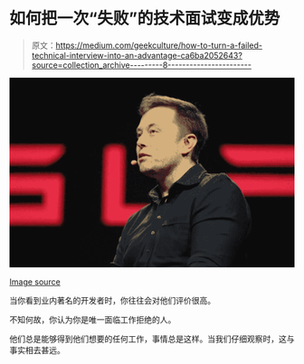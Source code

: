 # 如何把一次“失败”的技术面试变成优势

> 原文：<https://medium.com/geekculture/how-to-turn-a-failed-technical-interview-into-an-advantage-ca6ba2052643?source=collection_archive---------8----------------------->

![](img/797db3b4676db6bc4ae825b7a421e946.png)

[Image source](https://www.flickr.com/photos/nvidia/16660212029)

当你看到业内著名的开发者时，你往往会对他们评价很高。

不知何故，你认为你是唯一面临工作拒绝的人。

他们总是能够得到他们想要的任何工作，事情总是这样。当我们仔细观察时，这与事实相去甚远。